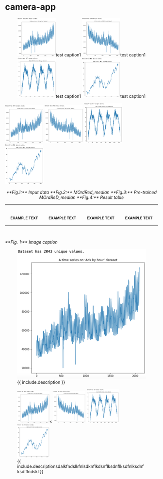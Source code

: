 # camera-app


<p align="middle">
 <img src="etc/input2.png" alt="text" title="특정 User 예제" width="25%" height="auto" ></img>test caption1
 <img src="etc/input3.png" alt="text" title="특정 User 예제" width="25%" height="auto" ></img>test caption1
 <img src="etc/input4.png" alt="text" title="특정 User 예제" width="25%" height="auto" ></img>test caption1
 <img src="etc/input5.png" alt="text" title="특정 User 예제" width="25%" height="auto" ></img>test caption1
</p>


<p>
 <img src="etc/input2.png" title="특정 User 예제" width="25%" height="auto" ></img>
 <img src="etc/input3.png" title="특정 User 예제" width="25%" height="auto" ></img>
 <img src="etc/input4.png" title="특정 User 예제" width="25%" height="auto" ></img>
 <img src="etc/input5.png" title="특정 User 예제" width="25%" height="auto" ></img>
</p>
<p align="middle">
    <em>**Fig.1:** Input data</em>
    <em>**Fig.2:** MOrdRed_median</em>
    <em>**Fig.3:** Pre-trained MOrdReD_median</em>
    <em>**Fig.4:** Result table</em>
</p>





<table>
<tr>
<th align="center">
<img width="222" height="0.5">
<p> 
<small>
EXAMPLE TEXT
</small>
</p>
</th>
<th align="center">
<img width="222" height="auto">
<p> 
<small>
EXAMPLE TEXT
</small>
</p>
</th>
<th align="center">
<img width="222" height="auto">
<p> 
<small>
EXAMPLE TEXT
</small>
</p>
</th>
<th align="center">
<img width="222" height="auto">
<p> 
<small>
EXAMPLE TEXT
</small>
</p>
</th>
</tr>
</table>

<p>
    <img src="https://upload.wikimedia.org/wikipedia/commons/b/be/Sharingan_triple.svg" alt>
</p>
<p>
    <em>**Fig. 1:** Image caption</em>
</p>


<figure class="image">
  <img src="etc/input2.png" alt="{{ include.description }}">
  <figcaption>{{ include.description }}</figcaption>
</figure>


<figure class="image">
 <img src="etc/input2.png" title="특정 User 예제" width="25%" height="auto" ><</img>
 <img src="etc/input3.png" title="특정 User 예제" width="25%" height="auto" ></img>
 <img src="etc/input4.png" title="특정 User 예제" width="25%" height="auto" ></img>
 <img src="etc/input5.png" title="특정 User 예제" width="25%" height="auto" ></img>
 <figcaption>{{ include.descriptionsdalkfndslkfnlsdknflkdsnflksdnflksdfnlksdnfksdlflndskl }}</figcaption>
</figure>
